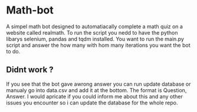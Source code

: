 # Math-bot
A simpel math bot designed to automatiacally complete a math quiz on a website called realmath.
To run the script you nedd to have the python libarys selenium, pandas and tqdm installed.
You want to run the main.py script and answer the how many with hom many iterations you want the bot to do.
## Didnt work ?
If you see that the bot gave awrong answer you can run update database or manualy go into data.csv and add it at the bottom.
The format is Question, Answer.
I would apricate if you could inform me about this and any other issues you encounter so i can update the database for the whole repo.


